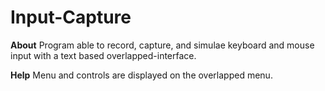 # Input-Capture
**About** Program able to record, capture, and simulae keyboard and mouse input with a text based overlapped-interface. 

**Help** Menu and controls are displayed on the overlapped menu.
